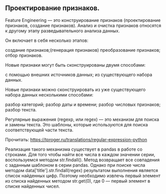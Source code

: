 ## Проектирование признаков.

Feature Engineering — это конструирование признаков (проектирование признаков, создание признаков). Анализ и очистка признаков относятся к другому этапу разведывательного анализа данных.

Он включает в себя несколько этапов: 

создание признаков;(генерация признаков)
преобразование признаков;
отбор признаков.

Новые признаки могут быть сконструированы двумя способами: 

с помощью внешних источников данных;
из существующего набора данных.

Новые признаки можно сконструировать из уже существующего набора данных несколькими способами: 

разбор категорий; 
разбор даты и времени;
разбор числовых признаков;
разбор текста.

Регулярные выражения (regexp, или regex) — это механизм для поиска и замены текста. Это шаблоны, которые используются для поиска соответствующей части текста.

Прочитать: https://tproger.ru/translations/regular-expression-python

Реализация такого механизма существует в pandas в работе со строками. Для того чтобы найти все числа в каждом значении серии, воспользуемся методом str.findall(). Метод возвращает все совпадения с заданным шаблоном в серии pandas. 
Однако при поиске числа методом data['title'].str.findall(regex) результатом выполнения является список найденных цифр. Поэтому необходимо извлечь первый элемент из списка найденных методом str.get(0), где 0 — первый элемент в списке найденных чисел.

